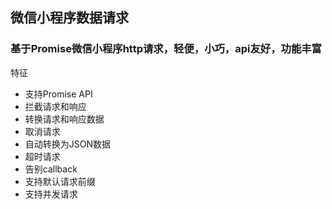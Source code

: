 



## 微信小程序数据请求

### 基于Promise微信小程序http请求，轻便，小巧，api友好，功能丰富


特征
- 支持Promise API
- 拦截请求和响应
- 转换请求和响应数据
- 取消请求
- 自动转换为JSON数据
- 超时请求
- 告别callback
- 支持默认请求前缀
- 支持并发请求


